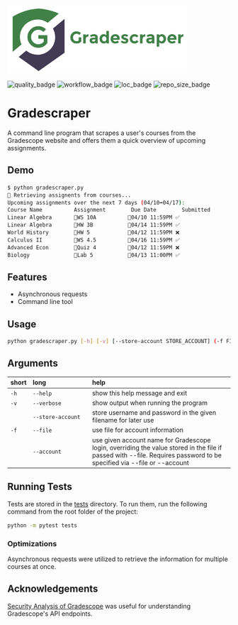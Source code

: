 
![Logo](img/logo.png)


![quality_badge](https://img.shields.io/lgtm/grade/python/github/ParkerHutch/gradescraper)
![workflow_badge](https://github.com/ParkerHutch/gradescraper/actions/workflows/python_test.yml/badge.svg?branch=master)
![loc_badge](https://img.shields.io/tokei/lines/github/ParkerHutch/gradescraper)
![repo_size_badge](https://img.shields.io/github/repo-size/ParkerHutch/gradescraper?label=size)
# Gradescraper

A command line program that scrapes a user's courses from the Gradescope website and offers them a quick overview of upcoming assignments. 

## Demo
```bash
$ python gradescraper.py
📶 Retrieving assignents from courses...
Upcoming assignments over the next 7 days (04/10➡04/17):
Course Name          Assignment        Due Date        Submitted
Linear Algebra       📓WS 10A          📅04/10 11:59PM ✅
Linear Algebra       📓HW 3B           📅04/14 11:59PM ✅
World History        📓HW 5            📅04/12 11:59PM ❌
Calculus II          📓WS 4.5          📅04/16 11:59PM ✅
Advanced Econ        📓Quiz 4          📅04/12 11:59PM ❌
Biology              📓Lab 5           📅04/13 11:00PM ✅
```

## Features

- Asynchronous requests
- Command line tool

## Usage


```bash
python gradescraper.py [-h] [-v] [--store-account STORE_ACCOUNT] (-f FILE | --account USERNAME PASSWORD)

```
## Arguments

|short|long&nbsp;&nbsp;&nbsp;&nbsp;&nbsp;&nbsp;&nbsp;&nbsp;&nbsp;&nbsp;&nbsp;&nbsp;&nbsp;&nbsp;&nbsp;&nbsp;&nbsp;&nbsp;&nbsp;&nbsp;&nbsp;&nbsp;&nbsp;&nbsp;|help|
| :--- | :--- | :--- |
|`-h`|`--help`|show this help message and exit|
|`-v`|`--verbose`|show output when running the program|
||`--store-account`|store username and password in the given filename for later use|
|`-f`|`--file`|use file for account information|
||`--account`|use given account name for Gradescope login, overriding the value stored in the file if passed with --file. Requires password to be specified via --file or --account|

## Running Tests

Tests are stored in the [tests](tests) directory. To run them, run the following command from the root folder of the project:

```bash
python -m pytest tests
```

### Optimizations

Asynchronous requests were utilized to retrieve the information for multiple courses at once.

  
## Acknowledgements

 [Security Analysis of Gradescope](https://courses.csail.mit.edu/6.857/2016/files/20.pdf) was useful for understanding Gradescope's API endpoints. 


  